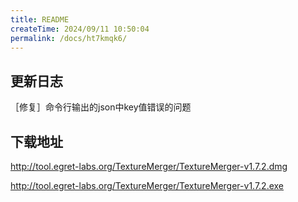```yaml
---
title: README
createTime: 2024/09/11 10:50:04
permalink: /docs/ht7kmqk6/
---
```


## 更新日志
［修复］命令行输出的json中key值错误的问题



## 下载地址
http://tool.egret-labs.org/TextureMerger/TextureMerger-v1.7.2.dmg

http://tool.egret-labs.org/TextureMerger/TextureMerger-v1.7.2.exe